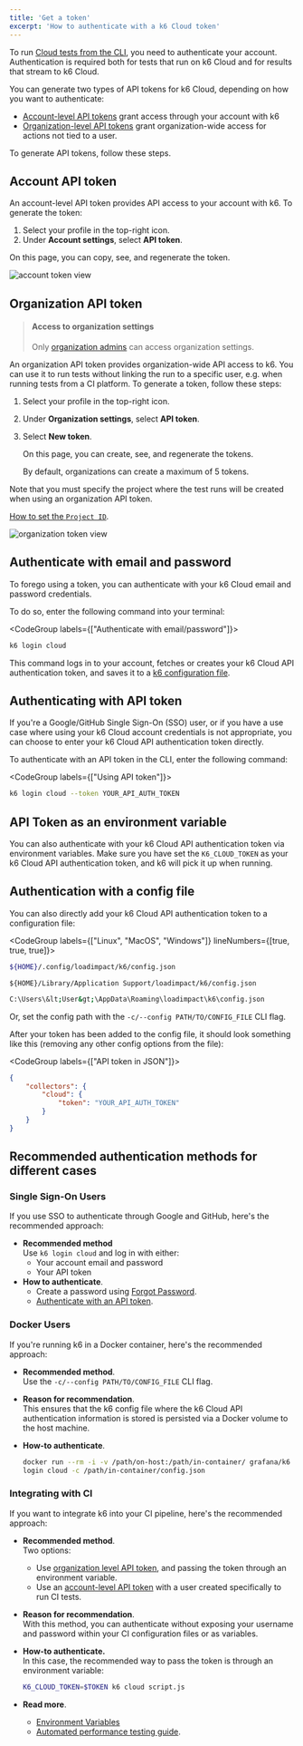 ```yaml
---
title: 'Get a token'
excerpt: 'How to authenticate with a k6 Cloud token'
---
```


To run [Cloud tests from the CLI](/cloud/creating-and-running-a-test/cloud-tests-from-the-cli/), you need to authenticate your account.
Authentication is required both for tests that run on k6 Cloud and for results that stream to k6 Cloud.


You can generate two types of API tokens for k6 Cloud, depending on how you want to authenticate:
- [Account-level API tokens](#account-api-token) grant access through your account with k6
- [Organization-level API tokens](#organization-api-token) grant organization-wide access for actions not tied to a user.

To generate API tokens, follow these steps.

## Account API token

An account-level API token provides API access to your account with k6.
To generate the token:
1. Select your profile in the top-right icon.
2. Under **Account settings**, select **API token**.
  
  On this page, you can copy, see, and regenerate the token.

![account token view](./images/04-Token/account-api-token-view.png)

## Organization API token

> #### Access to organization settings
>
> Only [organization admins](/cloud/project-and-team-management/members/#admin) can access organization settings.

An organization API token provides organization-wide API access to k6.
You can use it to run tests without linking the run to a specific user, e.g. when running tests from a CI platform.
To generate a token, follow these steps:

1. Select your profile in the top-right icon.
2. Under **Organization settings**, select **API token**.
3. Select **New token**.

   On this page, you can create, see, and regenerate the tokens.

   By default, organizations can create a maximum of 5 tokens.

Note that you must specify the project where the test runs will be created when using an organization API token.

[How to set the `Project ID`](https://k6.io/docs/cloud/creating-and-running-a-test/cloud-tests-from-the-cli/#running-tests-under-a-different-project-than-your-default-one).

![organization token view](./images/04-Token/organization-api-token-view.png)

## Authenticate with email and password

To forego using a token, you can authenticate with your k6 Cloud email and password credentials.

To do so, enter the following command into your terminal:

<CodeGroup labels={["Authenticate with email/password"]}>

```bash
k6 login cloud
```

</CodeGroup>

This command logs in to your account, fetches or creates your k6 Cloud API authentication token, and saves it to a [k6 configuration file](#using-config-file).

## Authenticating with API token

If you're a Google/GitHub Single Sign-On (SSO) user, or if you have a use case where using your k6 Cloud account credentials is not appropriate, you can choose to enter your k6 Cloud API authentication token directly.

To authenticate with an API token in the CLI, enter the following command:

<CodeGroup labels={["Using API token"]}>

```bash
k6 login cloud --token YOUR_API_AUTH_TOKEN
```

</CodeGroup>

## API Token as an environment variable

You can also authenticate with your k6 Cloud API authentication token via environment variables.
Make sure you have set the `K6_CLOUD_TOKEN` as your k6 Cloud API authentication token, and k6 will pick it up when running.

## Authentication with a config file

You can also directly add your k6 Cloud API authentication token to a configuration file:

<CodeGroup labels={["Linux", "MacOS", "Windows"]} lineNumbers={[true, true, true]}>

```bash
${HOME}/.config/loadimpact/k6/config.json
```

```
${HOME}/Library/Application Support/loadimpact/k6/config.json
```

```bash
C:\Users\&lt;User&gt;\AppData\Roaming\loadimpact\k6\config.json
```

</CodeGroup>

Or, set the config path with the `-c/--config PATH/TO/CONFIG_FILE` CLI flag.

After your token has been added to the config file, it should look something like this (removing any other config options from the file):

<CodeGroup labels={["API token in JSON"]}>

```json
{
    "collectors": {
        "cloud": {
            "token": "YOUR_API_AUTH_TOKEN"
        }
    }
}
```

</CodeGroup>

## Recommended authentication methods for different cases

### Single Sign-On Users

If you use SSO to authenticate through Google and GitHub, here's the recommended approach:

- **Recommended method**  
  Use `k6 login cloud` and log in with either:
    - Your account email and password
    - Your API token
- **How to authenticate**.
  - Create a password using [Forgot Password](https://app.k6.io/account/forgot).
  - [Authenticate with an API token](#authenticating-with-api-token).

### Docker Users

If you're running k6 in a Docker container, here's the recommended approach:

- **Recommended method**.  
  Use the `-c/--config PATH/TO/CONFIG_FILE` CLI flag.

- **Reason for recommendation**.  
  This ensures that the k6 config file where the k6 Cloud API authentication information is stored is persisted via a Docker volume to the host machine.

- **How-to authenticate**. 

  ```bash
  docker run --rm -i -v /path/on-host:/path/in-container/ grafana/k6 \
  login cloud -c /path/in-container/config.json
  ```

### Integrating with CI


If you want to integrate k6 into your CI pipeline, here's the recommended approach:

- **Recommended method**.  
  Two options:
  - Use [organization level API token](#organization-api-token), and passing the token through an environment variable.
  - Use an [account-level API token](#account-api-token) with a user created specifically to run CI tests.
- **Reason for recommendation**.  
  With this method, you can authenticate without exposing your username and password within your CI configuration files or as variables.
- **How-to authenticate.**  
  In this case, the recommended way to pass the token is through an environment variable:

  ```bash
  K6_CLOUD_TOKEN=$TOKEN k6 cloud script.js
  ```

- **Read more**.
  - [Environment Variables](/using-k6/environment-variables/)
  - [Automated performance testing guide](/testing-guides/automated-performance-testing/).

